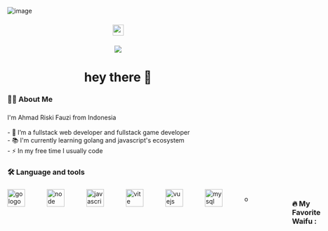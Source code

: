 ![image](https://github.com/user-attachments/assets/fc14b322-36f0-42e8-90cb-57e97f17716b)<div align="center">
  <!-- <img height="150" src="https://camo.githubusercontent.com/62da68eb62b1e5f175f7d1f0191dd89a653d7908feb22d37d4a0ab07365d6791/68747470733a2f2f6d656469612e67697068792e636f6d2f6d656469612f4d3967624264396e6244724f5475314d71782f67697068792e676966"  /> -->
</div>

###

<div align="center">
  <!--<img src="https://img.shields.io/static/v1?message=LinkedIn&logo=linkedin&label=&color=0077B5&logoColor=white&labelColor=&style=for-the-badge" height="25" alt="linkedin logo"  />-->
  <a href="https://youtube.com/@riski-dev">
  <img src="https://img.shields.io/static/v1?message=Youtube&logo=youtube&label=&color=FF0000&logoColor=white&labelColor=&style=for-the-badge" height="25" alt="youtube logo"  />
  </a>
</div>

###

<div align="center">
  <img src="https://visitor-badge.laobi.icu/badge?page_id=maurodesouza.maurodesouza&"  />
</div>

###

<h1 align="center">hey there 👋</h1>

###

<h3 align="left">👩‍💻  About Me</h3>

###

<p align="left">I'm Ahmad Riski Fauzi from Indonesia<br><br>- 🔭 I’m a fullstack web developer and fullstack game developer<br>- 📚 I'm currently learning golang and javascript's ecosystem<br>- ⚡ In my free time I usually code</p>

###

<h3 align="left">🛠 Language and tools</h3>

###


<div align="left" style="
  display: flex;
  gap: 50px;
  ">
  <img src="https://cdn.jsdelivr.net/gh/devicons/devicon/icons/go/go-original-wordmark.svg" height="40" alt="go logo"  />

  
  <img src="https://cdn.jsdelivr.net/gh/devicons/devicon@latest/icons/nodejs/nodejs-original-wordmark.svg" height="40" alt="node logo"  />
          

  <img src="https://cdn.jsdelivr.net/gh/devicons/devicon@latest/icons/javascript/javascript-original.svg" height="40" alt="javascript logo"/>


  <img src="https://cdn.jsdelivr.net/gh/devicons/devicon@latest/icons/vitejs/vitejs-original.svg" height="40" alt="vite logo"/>






  <img src="https://cdn.jsdelivr.net/gh/devicons/devicon@latest/icons/vuejs/vuejs-original.svg" height="40" alt="vuejs logo"/>
          

  
  <img src="https://cdn.jsdelivr.net/gh/devicons/devicon@latest/icons/mysql/mysql-original.svg" height="40" alt="mysql logo"/>



  
          
          
o
###

<h3 align="left">🔥   My Favorite Waifu :</h3>

###

<div align="center">
  <img src="https://s3.zerochan.net/240/38/34/3486738.avif"/>
</div>

###
